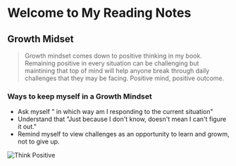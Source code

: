 # Welcome to My Reading Notes

## Growth Midset

> Growth mindset comes down to positive thinking in my book.  Remaining positive in every situation can be challenging but maintining that top of mind will help anyone break through daily challenges that they may be facing. Positive mind, positive outcome.


### Ways to keep myself in a Growth Mindset
  - Ask myself " in which way am I responding to the current situation"
  - Understand that "Just because I don't know, doesn't mean I can't figure it out."
  - Remind myself to view challenges as an opportunity to learn and growm, not to give up.

![Think Positive](https://user-images.githubusercontent.com/93397389/140864519-5dee8d1a-55b3-43ca-952b-6148de0cf556.png)

